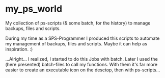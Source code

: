 # my_ps_world
My collection of ps-scripts (&amp; some batch, for the history) to manage backups, files and scripts.

During my time as a SPS-Programmer I produced this scripts to automate my management of backups, files and scripts. Maybe it can help as inspiration. :)

...Alright...
I realized, I started to do this Jobs with batch. Later I used the (here presented) batch-files to call my functions. With them it's far more easier to create an executable icon on the desctop, then with ps-scripts...